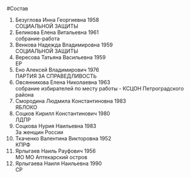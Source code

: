 #Состав
1. Безуглова Инна Георгиевна 1958   
    СОЦИАЛЬНОЙ ЗАЩИТЫ
2. Беликова Елена Витальевна 1961   
    собрание-работа
3. Венкова Надежда Владимировна 1959   
    СОЦИАЛЬНОЙ ЗАЩИТЫ
4. Вересова Татьяна Васильевна 1959   
    ЕР
5. Ено Алексей Владимирович 1976   
    ПАРТИЯ ЗА СПРАВЕДЛИВОСТЬ
6. Овсянникова Елена Николаевна 1963   
    собрание избирателей по месту работы - КСЦОН Петроградского района
7. Смородина Людмила Константиновна 1983   
    ЯБЛОКО
8. Соцков Кирилл Константинович 1980   
    ЛДПР
9. Соцкова Нурия Наильевна 1983   
    За женщин России
10. Ткаченко Валентина Викторовна 1952   
    КПРФ
11. Ярлыгаев Наиль Рауфович 1956   
    МО МО Аптекарский остров
12. Ярлыгаева Наиля Наильевна 1990   
    СР
